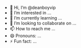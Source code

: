 - 👋 Hi, I’m @deanboyvip
- 👀 I’m interested in ...
- 🌱 I’m currently learning ...
- 💞️ I’m looking to collaborate on ...
- 📫 How to reach me ...
- 😄 Pronouns: ...
- ⚡ Fun fact: ...

<!---
deanboyvip/deanboyvip is a ✨ special ✨ repository because its `README.md` (this file) appears on your GitHub profile.
You can click the Preview link to take a look at your changes.
--->
